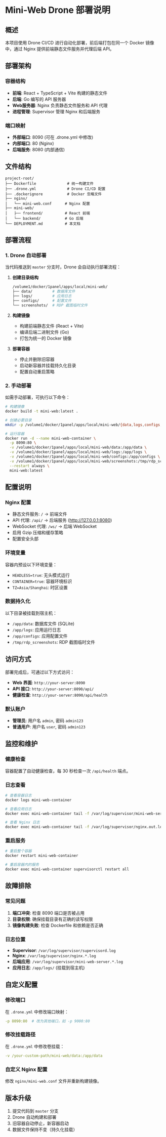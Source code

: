 # Mini-Web Drone 部署说明

## 概述
本项目使用 Drone CI/CD 进行自动化部署，前后端打包在同一个 Docker 镜像中，通过 Nginx 提供前端静态文件服务并代理后端 API。

## 部署架构

### 容器结构
- **前端**: React + TypeScript + Vite 构建的静态文件
- **后端**: Go 编写的 API 服务器
- **Web服务器**: Nginx 负责静态文件服务和 API 代理
- **进程管理**: Supervisor 管理 Nginx 和后端服务

### 端口映射
- **外部端口**: 8090 (可在 .drone.yml 中修改)
- **内部端口**: 80 (Nginx)
- **后端服务**: 8080 (内部通信)

## 文件结构

```
project-root/
├── Dockerfile              # 统一构建文件
├── .drone.yml              # Drone CI/CD 配置
├── .dockerignore           # Docker 忽略文件
├── nginx/
│   └── mini-web.conf      # Nginx 配置
├── mini-web/
│   ├── frontend/          # React 前端
│   └── backend/           # Go 后端
└── DEPLOYMENT.md          # 本文档
```

## 部署流程

### 1. Drone 自动部署
当代码推送到 `master` 分支时，Drone 会自动执行部署流程：

1. **创建目录结构**
   ```bash
   /volume1/docker/1panel/apps/local/mini-web/
   ├── data/         # 数据库文件
   ├── logs/         # 应用日志
   ├── configs/      # 配置文件
   └── screenshots/  # RDP 截图临时文件
   ```

2. **构建镜像**
   - 构建前端静态文件 (React + Vite)
   - 编译后端二进制文件 (Go)
   - 打包为统一的 Docker 镜像

3. **部署容器**
   - 停止并删除旧容器
   - 启动新容器并挂载持久化目录
   - 配置自动重启策略

### 2. 手动部署

如需手动部署，可执行以下命令：

```bash
# 构建镜像
docker build -t mini-web:latest .

# 创建必要目录
mkdir -p /volume1/docker/1panel/apps/local/mini-web/{data,logs,configs,screenshots}

# 运行容器
docker run -d --name mini-web-container \
  -p 8090:80 \
  -v /volume1/docker/1panel/apps/local/mini-web/data:/app/data \
  -v /volume1/docker/1panel/apps/local/mini-web/logs:/app/logs \
  -v /volume1/docker/1panel/apps/local/mini-web/configs:/app/configs \
  -v /volume1/docker/1panel/apps/local/mini-web/screenshots:/tmp/rdp_screenshots \
  --restart always \
  mini-web:latest
```

## 配置说明

### Nginx 配置
- 静态文件服务: `/` -> 前端文件
- API 代理: `/api/` -> 后端服务 (http://127.0.0.1:8080)
- WebSocket 代理: `/ws/` -> 后端 WebSocket
- 启用 Gzip 压缩和缓存策略
- 配置安全头部

### 环境变量
容器内预设以下环境变量：
- `HEADLESS=true`: 无头模式运行
- `CONTAINER=true`: 容器环境标识
- `TZ=Asia/Shanghai`: 时区设置

### 数据持久化
以下目录被挂载到宿主机：
- `/app/data`: 数据库文件 (SQLite)
- `/app/logs`: 应用运行日志
- `/app/configs`: 应用配置文件
- `/tmp/rdp_screenshots`: RDP 截图临时文件

## 访问方式

部署完成后，可通过以下方式访问：

- **Web 界面**: `http://your-server:8090`
- **API 接口**: `http://your-server:8090/api/`
- **健康检查**: `http://your-server:8090/api/health`

### 默认账户
- **管理员**: 用户名 `admin`, 密码 `admin123`
- **普通用户**: 用户名 `user`, 密码 `admin123`

## 监控和维护

### 健康检查
容器配置了自动健康检查，每 30 秒检查一次 `/api/health` 端点。

### 日志查看
```bash
# 查看容器日志
docker logs mini-web-container

# 查看应用日志
docker exec mini-web-container tail -f /var/log/supervisor/mini-web-server.out.log

# 查看 Nginx 日志
docker exec mini-web-container tail -f /var/log/supervisor/nginx.out.log
```

### 重启服务
```bash
# 重启整个容器
docker restart mini-web-container

# 重启容器内的服务
docker exec mini-web-container supervisorctl restart all
```

## 故障排除

### 常见问题
1. **端口冲突**: 检查 8090 端口是否被占用
2. **目录权限**: 确保挂载目录有正确的读写权限
3. **镜像构建失败**: 检查 Dockerfile 和依赖是否正确

### 日志位置
- **Supervisor**: `/var/log/supervisor/supervisord.log`
- **Nginx**: `/var/log/supervisor/nginx.*.log`
- **后端应用**: `/var/log/supervisor/mini-web-server.*.log`
- **应用日志**: `/app/logs/` (挂载到宿主机)

## 自定义配置

### 修改端口
在 `.drone.yml` 中修改端口映射：
```yaml
-p 8090:80  # 改为其他端口，如 -p 9000:80
```

### 修改挂载路径
在 `.drone.yml` 中修改卷挂载：
```yaml
-v /your-custom-path/mini-web/data:/app/data
```

### 自定义 Nginx 配置
修改 `nginx/mini-web.conf` 文件并重新构建镜像。

## 版本升级

1. 提交代码到 `master` 分支
2. Drone 自动构建和部署
3. 旧容器自动停止，新容器启动
4. 数据文件保持不变（持久化挂载）